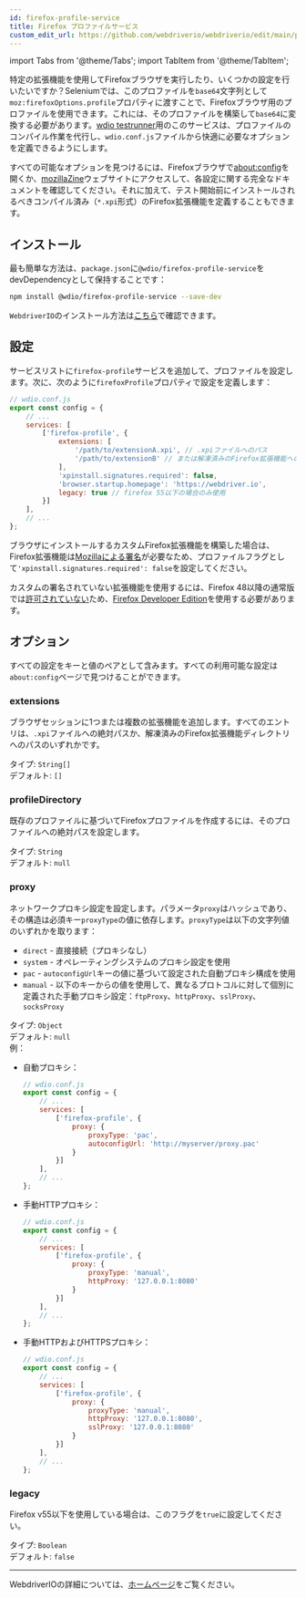 ```yaml
---
id: firefox-profile-service
title: Firefox プロファイルサービス
custom_edit_url: https://github.com/webdriverio/webdriverio/edit/main/packages/wdio-firefox-profile-service/README.md
---
```


import Tabs from '@theme/Tabs';
import TabItem from '@theme/TabItem';

特定の拡張機能を使用してFirefoxブラウザを実行したり、いくつかの設定を行いたいですか？Seleniumでは、このプロファイルを`base64`文字列として`moz:firefoxOptions.profile`プロパティに渡すことで、Firefoxブラウザ用のプロファイルを使用できます。これには、そのプロファイルを構築して`base64`に変換する必要があります。[wdio testrunner](https://webdriver.io/docs/clioptions)用のこのサービスは、プロファイルのコンパイル作業を代行し、`wdio.conf.js`ファイルから快適に必要なオプションを定義できるようにします。

すべての可能なオプションを見つけるには、Firefoxブラウザで[about:config](about:config)を開くか、[mozillaZine](http://kb.mozillazine.org/About:config_entries)ウェブサイトにアクセスして、各設定に関する完全なドキュメントを確認してください。それに加えて、テスト開始前にインストールされるべきコンパイル済み（`*.xpi`形式）のFirefox拡張機能を定義することもできます。

## インストール

最も簡単な方法は、`package.json`に`@wdio/firefox-profile-service`をdevDependencyとして保持することです：

```sh
npm install @wdio/firefox-profile-service --save-dev
```

`WebdriverIO`のインストール方法は[こちら](https://webdriver.io/docs/gettingstarted)で確認できます。

## 設定

サービスリストに`firefox-profile`サービスを追加して、プロファイルを設定します。次に、次のように`firefoxProfile`プロパティで設定を定義します：

```js
// wdio.conf.js
export const config = {
    // ...
    services: [
        ['firefox-profile', {
            extensions: [
                '/path/to/extensionA.xpi', // .xpiファイルへのパス
                '/path/to/extensionB' // または解凍済みのFirefox拡張機能へのパス
            ],
            'xpinstall.signatures.required': false,
            'browser.startup.homepage': 'https://webdriver.io',
            legacy: true // firefox 55以下の場合のみ使用
        }]
    ],
    // ...
};
```

ブラウザにインストールするカスタムFirefox拡張機能を構築した場合は、Firefox拡張機能は[Mozillaによる署名](https://wiki.mozilla.org/Add-ons/Extension_Signing)が必要なため、プロファイルフラグとして`'xpinstall.signatures.required': false`を設定してください。

カスタムの署名されていない拡張機能を使用するには、Firefox 48以降の通常版では[許可されていない](https://wiki.mozilla.org/Add-ons/Extension_Signing#Timeline)ため、[Firefox Developer Edition](https://www.mozilla.org/en-GB/firefox/developer/)を使用する必要があります。

## オプション

すべての設定をキーと値のペアとして含みます。すべての利用可能な設定は`about:config`ページで見つけることができます。

### extensions

ブラウザセッションに1つまたは複数の拡張機能を追加します。すべてのエントリは、`.xpi`ファイルへの絶対パスか、解凍済みのFirefox拡張機能ディレクトリへのパスのいずれかです。

タイプ: `String[]`<br />
デフォルト: `[]`

### profileDirectory

既存のプロファイルに基づいてFirefoxプロファイルを作成するには、そのプロファイルへの絶対パスを設定します。

タイプ: `String`<br />
デフォルト: `null`

### proxy

ネットワークプロキシ設定を設定します。パラメータ`proxy`はハッシュであり、その構造は必須キー`proxyType`の値に依存します。`proxyType`は以下の文字列値のいずれかを取ります：

 * `direct` - 直接接続（プロキシなし）
 * `system` - オペレーティングシステムのプロキシ設定を使用
 * `pac` - `autoconfigUrl`キーの値に基づいて設定された自動プロキシ構成を使用
 * `manual` - 以下のキーからの値を使用して、異なるプロトコルに対して個別に定義された手動プロキシ設定：`ftpProxy`、`httpProxy`、`sslProxy`、`socksProxy`

タイプ: `Object`<br />
デフォルト: `null`<br />
例：

- 自動プロキシ：
    ```js
    // wdio.conf.js
    export const config = {
        // ...
        services: [
            ['firefox-profile', {
                proxy: {
                    proxyType: 'pac',
                    autoconfigUrl: 'http://myserver/proxy.pac'
                }
            }]
        ],
        // ...
    };
    ```

- 手動HTTPプロキシ：
    ```js
    // wdio.conf.js
    export const config = {
        // ...
        services: [
            ['firefox-profile', {
                proxy: {
                    proxyType: 'manual',
                    httpProxy: '127.0.0.1:8080'
                }
            }]
        ],
        // ...
    };
    ```

- 手動HTTPおよびHTTPSプロキシ：
    ```js
    // wdio.conf.js
    export const config = {
        // ...
        services: [
            ['firefox-profile', {
                proxy: {
                    proxyType: 'manual',
                    httpProxy: '127.0.0.1:8080',
                    sslProxy: '127.0.0.1:8080'
                }
            }]
        ],
        // ...
    };
    ```

### legacy

Firefox v55以下を使用している場合は、このフラグを`true`に設定してください。

タイプ: `Boolean`<br />
デフォルト: `false`

----

WebdriverIOの詳細については、[ホームページ](https://webdriver.io)をご覧ください。